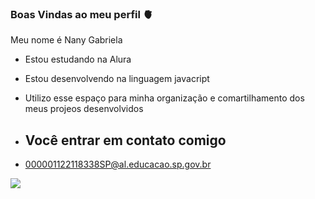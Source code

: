 ### Boas Vindas ao meu perfil 🫀

Meu nome é Nany Gabriela 

- Estou estudando na Alura
- Estou desenvolvendo na linguagem javacript
- Utilizo esse espaço para minha organização e comartilhamento dos meus projeos desenvolvidos

- ## Você entrar em contato comigo

- 000001122118338SP@al.educacao.sp.gov.br

![](https://media1.tenor.com/m/MCBkr6dWLkUAAAAd/corinthians-rodrigo-garro.gif)
